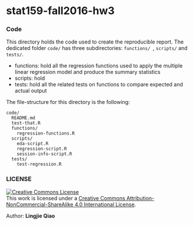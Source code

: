 # stat159-fall2016-hw3


### Code

This directory holds the code used to create the reproducible report. The dedicated folder `code/` has three subdirectories: `functions/ `, `scripts/` and `tests/`.
* functions: hold all the regression functions used to apply the multiple linear regression model and produce the summary statistics
* scripts: hold 
* tests: hold all the related tests on functions to compare expected and actual output

The file-structure for this directory is the following:

```
code/
  README.md
  test-that.R
  functions/
    regression-functions.R
  scripts/
    eda-script.R
    regression-script.R
    session-info-script.R
  tests/
    test-regression.R
```

### LICENSE

<a rel="license" href="http://creativecommons.org/licenses/by-nc-sa/4.0/"><img alt="Creative Commons License" style="border-width:0" src="https://i.creativecommons.org/l/by-nc-sa/4.0/88x31.png" /></a><br />This work is licensed under a <a rel="license" href="http://creativecommons.org/licenses/by-nc-sa/4.0/">Creative Commons Attribution-NonCommercial-ShareAlike 4.0 International License</a>.

Author: **Lingjie Qiao**